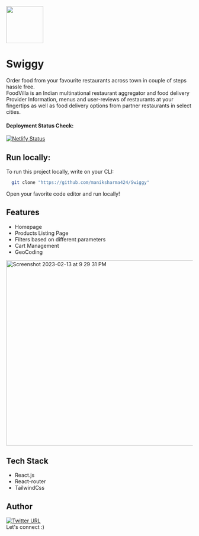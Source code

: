 
<img src="https://cdn.iconscout.com/icon/free/png-256/swiggy-1613371-1369418.png" width=100 height=100/> 

# Swiggy

Order food from your favourite restaurants across town in couple of steps hassle free. 
<br>
FoodVilla is an Indian multinational restaurant aggregator and food delivery Provider Information, menus and user-reviews of restaurants at your fingertips as well as food delivery options from partner restaurants in select cities.



#### Deployment Status Check: <br />
[![Netlify Status](https://api.netlify.com/api/v1/badges/87812c1b-3de4-4816-ab88-f307b0b7854b/deploy-status)](https://app.netlify.com/sites/zippy-crepe-57fbf3/deploys)

## Run locally:

To run this project locally, write on your CLI:

```bash
  git clone "https://github.com/maniksharma424/Swiggy"
```

Open your favorite code editor and run locally!

## Features 

- Homepage
- Products Listing Page
- Filters based on different parameters
- Cart Management
- GeoCoding

<img width="1000" height='500' alt="Screenshot 2023-02-13 at 9 29 31 PM" src="https://user-images.githubusercontent.com/115614705/218512412-be1d4973-780d-4396-b8e6-77faaa6a4887.png">





## Tech Stack
- React.js
- React-router
- TailwindCss


## Author
[![Twitter URL](https://img.shields.io/twitter/url/https/twitter.com/maniksharma424.svg?style=social&label=Follow%20%40maniksharma424)](https://twitter.com/maniksharma424)
<br />
Let's connect :)


